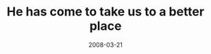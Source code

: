 ---
layout: base.njk
title : 'He has come to take us to a better place' 
view_title : 'He has come to take us to a better place' 
year : '2008' 
date : '2008-03-21' 
img_file : '/drawing/hehascometotakeustoabetterplace2.png' 
html_file : 'hehascometotakeustoabetterplace2' 
next_html : 'iwassowarm.html' 
year_order : '122' 
permalink : "title/{{html_file}}.html"
---